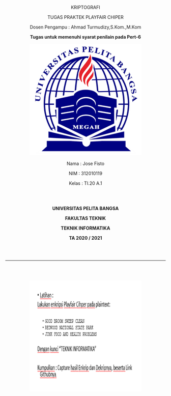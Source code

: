 <p align="center">
	KRIPTOGRAFI
</p>
<p align="center">
	TUGAS PRAKTEK PLAYFAIR CHIPER
</p>
<p align="center">
	Dosen Pengampu : Ahmad Turmudizy,S.Kom.,M.Kom
</p>
<p align="center"> 
	<b>Tugas untuk memenuhi syarat penilain pada Pert-6</b>
</p>

<p align="center">
	<img src="Logo/logo.png" alt="UPB" width="350" height="350">
</p>

<p align="center">
                 Nama  : Jose Fisto
</p>
<p align="center">
                 NIM   : 312010119
</p>
<p align="center">
                 Kelas : TI.20 A.1
</p>

<br/>
<br/>

<p align="center">
	<b>UNIVERSITAS PELITA BANGSA</b>
</p>
<p align="center">
	<b>FAKULTAS TEKNIK</b>
</p>
<p align="center">
	<b>TEKNIK INFORMATIKA</b>
</p>
<p align="center">
	<b>TA 2020 / 2021</b>
</p>

<br></br>

<hr>
</hr>

<br></br>

<p align="center">
	<img src="ss/TUGAS_PRAK_PERT6.png" alt="UPB" width="350" height="350">
</p>
